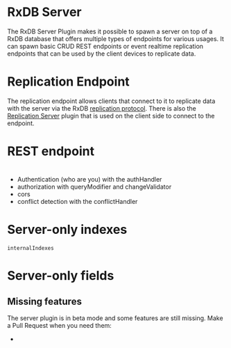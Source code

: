 # RxDB Server

The RxDB Server Plugin makes it possible to spawn a server on top of a RxDB database that offers multiple types of endpoints for various usages. It can spawn basic CRUD REST endpoints or event realtime replication endpoints that can be used by the client devices to replicate data. 


# Replication Endpoint

The replication endpoint allows clients that connect to it to replicate data with the server via the RxDB [replication protocol](./replication.md). There is also the [Replication Server](./replication-server.md) plugin that is used on the client side to connect to the endpoint.


# REST endpoint

# 

- Authentication (who are you) with the authHandler
- authorization with queryModifier and changeValidator
- cors
- conflict detection with the conflictHandler

# Server-only indexes

`internalIndexes`


# Server-only fields



## Missing features

The server plugin is in beta mode and some features are still missing. Make a Pull Request when you need them:

- 












